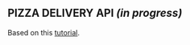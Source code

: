 ## PIZZA DELIVERY API *(in progress)*

Based on this [tutorial](https://www.youtube.com/playlist?list=PLEt8Tae2spYnLMAf8RGCNYhovIFZHVsPP).